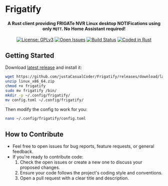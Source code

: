 # Frigatify
<h4 align="center">
 A Rust client providing <strong>FRIGAT</strong>e NVR Linux desktop <strong>NOTIF</strong>ications using only <code>MQTT</code>. No Home Assistant required!
</h4>
<p align="center">
 <a href="https://opensource.org/license/gpl-3-0/"><img
  alt="License: GPLv3"
  src="https://img.shields.io/github/license/justaCasualCoder/Frigatify"></a>
  <a href="https://img.shields.io/github/issues/justaCasualCoder/Frigatify"><img
  alt="Open Issues"
  src="https://img.shields.io/github/issues/justaCasualCoder/Frigatify"
  ></a>
 <a href="https://github.com/justaCasualCoder/Frigatify/actions/workflows/build_and_release.yml"><img
  alt="Build Status"
  src="https://github.com/justaCasualCoder/Frigatify/actions/workflows/build_and_release.yml/badge.svg?branch=master"                                                         ></a>
 <a href="https://www.rust-lang.org/"><img
  alt="Coded in Rust"
  src="https://img.shields.io/badge/Rust-CE422B"></a>
</p>

## Getting Started

Download [latest release](https://github.com/justaCasualCoder/Frigatify/releases/tag/latest) and install it:
```bash
wget https://github.com/justaCasualCoder/Frigatify/releases/download/latest/linux_x86_64.zip
unzip linux_x86_64.zip
chmod +x frigatify
sudo mv frigatify /bin/
mkdir -p ~/.config/frigatify/
mv config.toml ~/.config/frigatify/
```
Then modify the config to work for you:
```bash
nano ~/.config/frigatify/config.toml
```
## How to Contribute

- Feel free to open issues for bug reports, feature requests, or general feedback.
- If you're ready to contribute code:
  1. Check the open issues or create a new one to discuss your proposed changes.
  2. Ensure your code follows the project's coding style and conventions.
  3. Open a pull request with a clear title and description.
